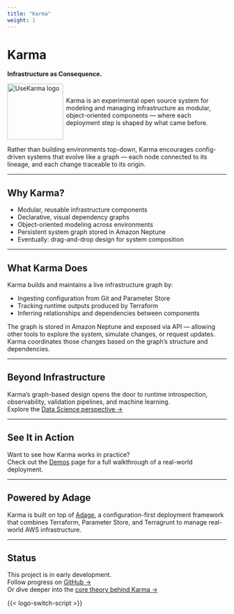 ```yaml
---
title: "Karma"
weight: 1
---
```


# Karma

**Infrastructure as Consequence.**

<p style="display: flex; align-items: center; gap: 0.5em;">
  <img
    class="theme-switch-logo"
    src="/assets/logo/usekarma_light_300.png"
    data-light="/assets/logo/usekarma_light_300.png"
    data-dark="/assets/logo/usekarma_dark_300.png"
    style="width: 128px; height: 128px;"
    alt="UseKarma logo">
  <span>
    Karma is an experimental open source system for modeling and managing infrastructure as modular, object-oriented components — where each deployment step is shaped by what came before.
  </span>
</p>

Rather than building environments top-down, Karma encourages config-driven systems that evolve like a graph — each node connected to its lineage, and each change traceable to its origin.

---

## Why Karma?

- Modular, reusable infrastructure components  
- Declarative, visual dependency graphs  
- Object-oriented modeling across environments  
- Persistent system graph stored in Amazon Neptune  
- Eventually: drag-and-drop design for system composition  

---

## What Karma Does

Karma builds and maintains a live infrastructure graph by:

- Ingesting configuration from Git and Parameter Store  
- Tracking runtime outputs produced by Terraform  
- Inferring relationships and dependencies between components  

The graph is stored in Amazon Neptune and exposed via API — allowing other tools to explore the system, simulate changes, or request updates. Karma coordinates those changes based on the graph’s structure and dependencies.

---

## Beyond Infrastructure

Karma’s graph-based design opens the door to runtime introspection, observability, validation pipelines, and machine learning.  
Explore the [Data Science perspective →](/theory/data-science/)

---

## See It in Action

Want to see how Karma works in practice?  
Check out the [Demos](/demos/) page for a full walkthrough of a real-world deployment.

---

## Powered by Adage

Karma is built on top of [Adage](https://github.com/tstrall/adage), a configuration-first deployment framework that combines Terraform, Parameter Store, and Terragrunt to manage real-world AWS infrastructure.

---

## Status

This project is in early development.  
Follow progress on [GitHub →](https://github.com/usekarma)  
Or dive deeper into the [core theory behind Karma →](/theory/)

{{< logo-switch-script >}}
